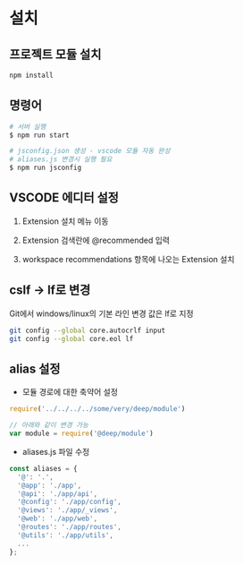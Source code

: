 # 설치

## 프로젝트 모듈 설치

```bash
npm install
```

## 명령어

``` bash
# 서버 실행
$ npm run start

# jsconfig.json 생성 - vscode 모듈 자동 완성
# aliases.js 변경시 실행 필요
$ npm run jsconfig
```

## VSCODE 에디터 설정

1. Extension 설치 메뉴 이동

2. Extension 검색란에 @recommended 입력

3. workspace recommendations 항목에 나오는 Extension 설치

## cslf -> lf로 변경

Git에서 windows/linux의 기본 라인 변경 값은 lf로 지정

``` bash
git config --global core.autocrlf input
git config --global core.eol lf
```

## alias 설정

- 모듈 경로에 대한 축약어 설정

``` js
require('../../../../some/very/deep/module')

// 아래와 같이 변경 가능
var module = require('@deep/module')
```

- aliases.js 파일 수정

``` js
const aliases = {
  '@': '.',
  '@app': './app',
  '@api': './app/api',
  '@config': './app/config',
  '@views': './app/_views',
  '@web': './app/web',
  '@routes': './app/routes',
  '@utils': './app/utils',
  ...
};
```
